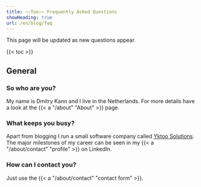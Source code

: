 ```yaml
---
title: ~~Too~~ Frequently Asked Questions
showHeading: true
url: /en/blog/faq
---
```


This page will be updated as new questions appear.

{{< toc >}}

## General

### So who are you?

My name is Dmitry Kann and I live in the Netherlands. For more details have a look at the {{< a "/about" "About" >}} page.

### What keeps you busy?

Apart from blogging I run a small software company called [Yktoo Solutions](https://yktoo.solutions/). The major milestones of my career can be seen in my {{< a "/about/contact" "profile" >}} on LinkedIn.

### How can I contact you?

Just use the {{< a "/about/contact" "contact form" >}}.
